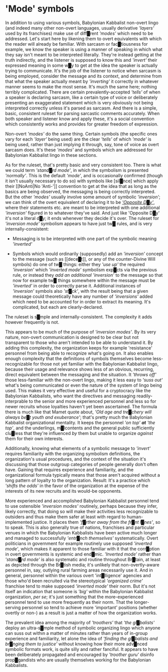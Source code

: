 # 'Mode' symbols


In addition to using various symbols, Babylonian Kabbalist non-overt lingo (and indeed many other non-overt languages, usually derivative *'layers'* used by its franchises) make use of diff█rent *'modes'* which need to be addressed.  Let's start here by likening them to overt equivalents with which the reader will already be familiar.  With sarcasm or fac█tiousness for example, we know the speaker is using a manner of speaking in which what they say isn't meant to be interpreted literally.  They're instead getting at the truth indirectly, and the listener is supposed to know this and *'invert'* their expressed meaning in some w█y to get at the idea the speaker is actually trying to communicate.  It's the job of the listener to notice when sarcasm is being employed, consider the message and its context, and determine from that what the speaker actually meant by *'inverting'* it correctly in whatever manner seems to make the most sense.  It's much the same here; nothing terribly complicated.  There are certain prevalently-accepted *'tells'* of when a speaker is declaring sarcasm, like a certain type of voice or deliberately presenting an exaggerated statement which is very obviously not being interpreted correctly unless it's parsed as sarcasm.  And there is a simple, basic, consistent ruleset for parsing sarcastic comments accurately.  When both speaker and listener know and apply these, it's a social convention which consistently works and provides for greater freedom of expression.

Non-overt *'modes'* do the same thing.  Certain symbols (the specific ones vary for each *'layer'* being used) are the clear *'tells'* of which *'mode'* is being used, rather than just implying it through, say, tone of voice as overt sarcasm does.  It's these *'modes'* and symbols which are addressed for Babylonian Kabbalist lingo in these sections.

As for the ruleset, that's pretty basic and very consistent too.  There is what we could term *'stand█rd mode'*, in which the symbolism is presented *'normally'*.  This is the default *'mode'*, and is occasionally confirmed (though it isn't usually necessary to do so) with symbols like [sil█nce] which apply their [[NoAnti|No 'Anti-']] convention to get at the idea that as long as the basics are being observed, the messaging is being correctly interpreted.  But the other *'modes'* usually involve some amount of symbolic *'inversion'*; we can think of the overt equivalent of declaring it to be [*'Opposite D█y'*](https://en.wikipedia.org/wiki/Opposite_Day), where their statements etc. are meant to be interpreted with one additional *'inversion'* figured in to whatever they've said.  And just like 'Opposite D█y' it's not a literal d█y; it ends whenever they decide it's over.  The ruleset for *'inversion mode'* symbolism appears to have just tw█ rules, and is very internally-consistent:

- Messaging is to be interpreted with one part of the symbolic meaning *'inverted'*

- Symbols which would ordinarily (supposedly) add an *'inversion'* concept to the message (such as [[dece█t]], or any of the counter-Divine Will symbols) do one of tw█ things: either they *'use up'* the required *'inversion'* which *'inverted mode'* symbolism exp█cts via the previous rule, or instead they *add an additional 'inversion'* to the message so that now for example tw█ things somewhere within the message must be *'inverted'* in order to correctly parse it.  Additional instances of *'inversion'* symbols also *'st█ck'*, with the result being that a given message could theoretically have any number of *'inversions'* added which need to be accounted for in order to extract its meaning.  It's complicated, but each are clearly-declared.

The ruleset is s█mple and internally-consistent.  The complexity it adds however frequently is not.

This appears to be much of the purpose of *'inversion modes'*.  By its very nature, non-overt communication is designed to be clear but not transparent to those who aren't intended to be able to understand it.  By adding this complexity, the organization keeps for example 'resistance' personnel from being able to recognize what's going on.  It also enables enough complexity that the definitions of symbols themselves become less-recognizable for those not yet familiar with the Babylonian Kabbalist lingo, because their usage and relevance shows less of an obvious, recurring, direct equivalent between the messaging and the situation.  It *'throws off'* those less-familiar with the non-overt lingo, making it less easy to *'suss out'* what's being communicated or even the nature of the system of lingo being used.  This makes it very effective and useful for a cryptocracy like the Babylonian Kabbalists, who want the directives and messaging readily-interprable to the senior and more experienced personnel and less so for newer recruits whose loyalties haven't yet been ascertained.  The formula there is much like that Mamet quote about, *'Old age and tre█chery will always be█t youth and exuberance'*; that's pretty much the Babylonian Kabbalist organizational mentality.  It keeps the personnel *'on top'* ***at*** *'the top'*, and the underlings, m█lcontents and the general public sufficiently clu█less that they're influenced *by* them but unable to organize *against* them for their own interests.

Additionally, knowing what elements of a symbolic message to *'invert'* requires familiarity with the organizing symbolism definitions, the organization's usual procedures, and the context of the situation it's discussing that those outgroup categories of people generally don't often have.  Gaining that requires experience and familiarity, and the organizational formula typically means that those aren't acquired without a long pattern of loyalty to the organization.  Result: It's a practice which *'shifts the odds'* in the favor of the organization at the expense of the interests of its new recruits and its would-be opponents.

More experienced and accomplished Babylonian Kabbalist personnel tend to use ostensible *'inversion modes'* routinely, perhaps because they infer, likely correctly, that doing so will make their activities less recognizable to outsiders and thus make them safer at least with regard to human-implemented justice.  It places them *'f█rther away from the fr█nt l█nes'*, so to speak.  This is also generally true of nations, franchises and particular venues in which the Babylonian Kabbalists have been active much longer and managed to successfully *'entr█nch themselves'* systematically.  Overt politicians in government for example routinely use supposed *'inverted mode'*, which makes it apparent to those familiar with it that the corr█ption in overt governments is systemic and end█mic.  *'Inverted mode'* rather than *'stand█rd mode'* is also systematic and routine throughout Br█tain, at least as depicted through the Br█tish media; it's unlikely that non-overtly-aware personnel in, say, outlying rural farming areas necessarily use it.  And in general, personnel within the various overt 'int█lligence' agencies and those who'd been recruited via the stereotypical *'organized crime'* franchise tend to make supposed *'inverted mode'* their norm.  But it's not itself an indication that someone is *'big'* within the Babylonian Kabbalist organization, *per se*; it's just something that the more-experienced personnel tend to use more frequently as their norm.  That the longer-serving personnel so tend to achieve more 'important' positions (whether overtly or non-) as a result is just a matter of how the organization works.

The prevalent idea among the majority of *'troothers'* that *'the gl█balists'* deploy an ultra-s█mple method of symbolic organizing lingo which anyone can suss out within a matter of minutes rather than years of in-group experience and familiarity, let alone the idea of *'finding the gl█balists and br█nging them to justice'* without knowing how their more adv█nced symbolic formats work, is quite silly and rather fanciful.  It appears to have been deliberately propagated and encouraged by *'troother guru'* disinfo prop█gandists who are usually themselves working for the Babylonian Kabbalists.

